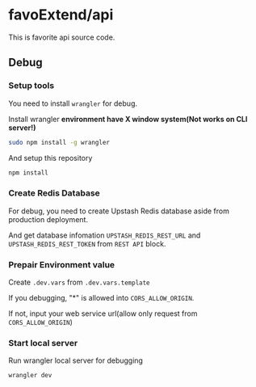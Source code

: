 # favoExtend/api

This is favorite api source code.

## Debug

### Setup tools

You need to install `wrangler` for debug.

Install wrangler **environment have X window system(Not works on CLI server!)**

```sh
sudo npm install -g wrangler
```

And setup this repository

```sh
npm install
```

### Create Redis Database

For debug, you need to create Upstash Redis database aside from production deployment.

And get database infomation `UPSTASH_REDIS_REST_URL` and `UPSTASH_REDIS_REST_TOKEN` from `REST API` block.

### Prepair Environment value

Create `.dev.vars` from `.dev.vars.template`

If you debugging, "\*" is allowed into `CORS_ALLOW_ORIGIN`.

If not, input your web service url(allow only request from `CORS_ALLOW_ORIGIN`)

### Start local server

Run wrangler local server for debugging

```sh
wrangler dev
```
